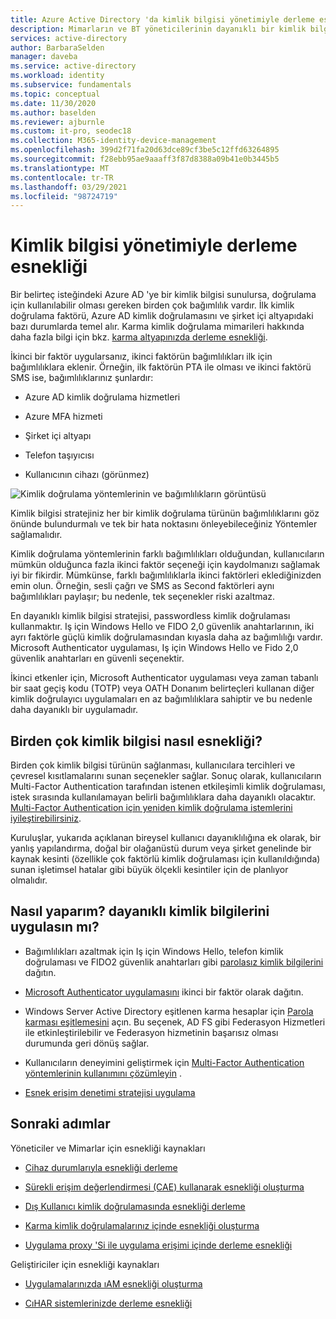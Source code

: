 ```yaml
---
title: Azure Active Directory 'da kimlik bilgisi yönetimiyle derleme esnekliği
description: Mimarların ve BT yöneticilerinin dayanıklı bir kimlik bilgisi stratejisi oluşturma kılavuzu.
services: active-directory
author: BarbaraSelden
manager: daveba
ms.service: active-directory
ms.workload: identity
ms.subservice: fundamentals
ms.topic: conceptual
ms.date: 11/30/2020
ms.author: baselden
ms.reviewer: ajburnle
ms.custom: it-pro, seodec18
ms.collection: M365-identity-device-management
ms.openlocfilehash: 399d2f71fa20d63dce89cf3be5c12ffd63264895
ms.sourcegitcommit: f28ebb95ae9aaaff3f87d8388a09b41e0b3445b5
ms.translationtype: MT
ms.contentlocale: tr-TR
ms.lasthandoff: 03/29/2021
ms.locfileid: "98724719"
---
```

# <a name="build-resilience-with-credential-management"></a>Kimlik bilgisi yönetimiyle derleme esnekliği

Bir belirteç isteğindeki Azure AD 'ye bir kimlik bilgisi sunulursa, doğrulama için kullanılabilir olması gereken birden çok bağımlılık vardır. İlk kimlik doğrulama faktörü, Azure AD kimlik doğrulamasını ve şirket içi altyapıdaki bazı durumlarda temel alır. Karma kimlik doğrulama mimarileri hakkında daha fazla bilgi için bkz. [karma altyapınızda derleme esnekliği](resilience-in-hybrid.md). 

İkinci bir faktör uygularsanız, ikinci faktörün bağımlılıkları ilk için bağımlılıklara eklenir. Örneğin, ilk faktörün PTA ile olması ve ikinci faktörü SMS ise, bağımlılıklarınız şunlardır:

* Azure AD kimlik doğrulama hizmetleri

* Azure MFA hizmeti

* Şirket içi altyapı

* Telefon taşıyıcısı

* Kullanıcının cihazı (görünmez)

 
![Kimlik doğrulama yöntemlerinin ve bağımlılıkların görüntüsü](./media/resilience-in-credentials/admin-resilience-credentials.png)

Kimlik bilgisi stratejiniz her bir kimlik doğrulama türünün bağımlılıklarını göz önünde bulundurmalı ve tek bir hata noktasını önleyebileceğiniz Yöntemler sağlamalıdır. 

Kimlik doğrulama yöntemlerinin farklı bağımlılıkları olduğundan, kullanıcıların mümkün olduğunca fazla ikinci faktör seçeneği için kaydolmanızı sağlamak iyi bir fikirdir. Mümkünse, farklı bağımlılıklarla ikinci faktörleri eklediğinizden emin olun. Örneğin, sesli çağrı ve SMS as Second faktörleri aynı bağımlılıkları paylaşır; bu nedenle, tek seçenekler riski azaltmaz.

En dayanıklı kimlik bilgisi stratejisi, passwordless kimlik doğrulaması kullanmaktır. Iş için Windows Hello ve FIDO 2,0 güvenlik anahtarlarının, iki ayrı faktörle güçlü kimlik doğrulamasından kıyasla daha az bağımlılığı vardır. Microsoft Authenticator uygulaması, Iş için Windows Hello ve Fido 2,0 güvenlik anahtarları en güvenli seçenektir. 

İkinci etkenler için, Microsoft Authenticator uygulaması veya zaman tabanlı bir saat geçiş kodu (TOTP) veya OATH Donanım belirteçleri kullanan diğer kimlik doğrulayıcı uygulamaları en az bağımlılıklara sahiptir ve bu nedenle daha dayanıklı bir uygulamadır.

## <a name="how-do-multiple-credentials-help-resilience"></a>Birden çok kimlik bilgisi nasıl esnekliği?

Birden çok kimlik bilgisi türünün sağlanması, kullanıcılara tercihleri ve çevresel kısıtlamalarını sunan seçenekler sağlar. Sonuç olarak, kullanıcıların Multi-Factor Authentication tarafından istenen etkileşimli kimlik doğrulaması, istek sırasında kullanılamayan belirli bağımlılıklara daha dayanıklı olacaktır. [Multi-Factor Authentication için yeniden kimlik doğrulama istemlerini iyileştirebilirsiniz](../authentication/concepts-azure-multi-factor-authentication-prompts-session-lifetime.md).

Kuruluşlar, yukarıda açıklanan bireysel kullanıcı dayanıklılığına ek olarak, bir yanlış yapılandırma, doğal bir olağanüstü durum veya şirket genelinde bir kaynak kesinti (özellikle çok faktörlü kimlik doğrulaması için kullanıldığında) sunan işletimsel hatalar gibi büyük ölçekli kesintiler için de planlıyor olmalıdır. 

## <a name="how-do-i-implement-resilient-credentials"></a>Nasıl yaparım? dayanıklı kimlik bilgilerini uygulasın mı?

* Bağımlılıkları azaltmak için Iş için Windows Hello, telefon kimlik doğrulaması ve FIDO2 güvenlik anahtarları gibi [parolasız kimlik bilgilerini](../authentication/howto-authentication-passwordless-deployment.md) dağıtın.

* [Microsoft Authenticator uygulamasını](../user-help/user-help-auth-app-overview.md) ikinci bir faktör olarak dağıtın.

* Windows Server Active Directory eşitlenen karma hesaplar için [Parola karması eşitlemesini](../hybrid/whatis-phs.md) açın. Bu seçenek, AD FS gibi Federasyon Hizmetleri ile etkinleştirilebilir ve Federasyon hizmetinin başarısız olması durumunda geri dönüş sağlar.

* Kullanıcıların deneyimini geliştirmek için [Multi-Factor Authentication yöntemlerinin kullanımını çözümleyin](/samples/azure-samples/azure-mfa-authentication-method-analysis/azure-mfa-authentication-method-analysis/) .

* [Esnek erişim denetimi stratejisi uygulama](../authentication/concept-resilient-controls.md)

## <a name="next-steps"></a>Sonraki adımlar
Yöneticiler ve Mimarlar için esnekliği kaynakları
 
* [Cihaz durumlarıyla esnekliği derleme](resilience-with-device-states.md)

* [Sürekli erişim değerlendirmesi (CAE) kullanarak esnekliği oluşturma](resilience-with-continuous-access-evaluation.md)

* [Dış Kullanıcı kimlik doğrulamasında esnekliği derleme](resilience-b2b-authentication.md)

* [Karma kimlik doğrulamalarınız içinde esnekliği oluşturma](resilience-in-hybrid.md)

* [Uygulama proxy 'Si ile uygulama erişimi içinde derleme esnekliği](resilience-on-premises-access.md)

Geliştiriciler için esnekliği kaynakları

* [Uygulamalarınızda ıAM esnekliği oluşturma](resilience-app-development-overview.md)

* [CıHAR sistemlerinizde derleme esnekliği](resilience-b2c.md)
